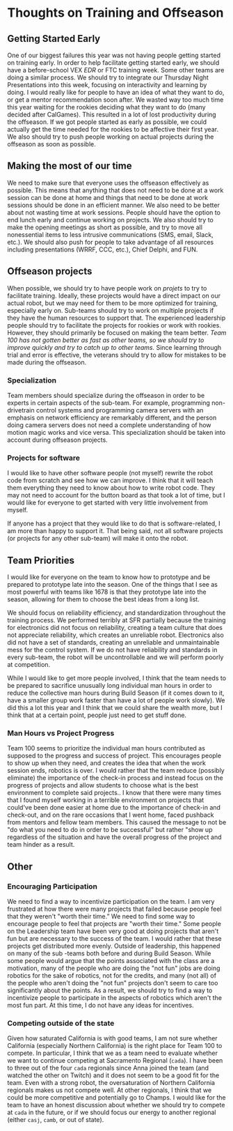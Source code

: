 # Thoughts on Training and Offseason

## Getting Started Early
One of our biggest failures this year was not having people getting started on training early. In order to help facilitate getting started early, we should have a before-school VEX _EDR_ or FTC training week. Some other teams are doing a similar process. We should try to integrate our Thursday Night Presentations into this week, focusing on interactivity and learning by doing. I would really like for people to have an idea of what they want to do, or get a mentor recommendation soon after. We wasted way too much time this year waiting for the rookies deciding what they want to do (many decided after CalGames). This resulted in a lot of lost productivity during the offseason. If we got people started as early as possible, we could actually get the time needed for the rookies to be affective their first year. We also should try to push people working on actual projects during the offseason as soon as possible.

## Making the most of our time
We need to make sure that everyone uses the offseason effectively as possible. This means that anything that does not need to be done at a work session can be done at home and things that need to be done at work sessions should be done in an efficient manner. We also need to be better about not wasting time at work sessions. People should have the option to end lunch early and continue working on projects. We also should try to make the opening meetings as short as possible, and try to move all nonessential items to less intrusive communications (SMS, email, Slack, etc.). We should also push for people to take advantage of all resources including presentations (WRRF, CCC, etc.), Chief Delphi, and FUN. 

## Offseason projects
When possible, we should try to have people work on *projets* to try to facilitate training. Ideally, these projects would have a direct impact on our actual robot, but we may need for them to be more optimized for training, especially early on. Sub-teams should try to work on multiple projects if they have the human resources to support that. The experienced leadership people should try to facilitate the projects for rookies or work with rookies. However, they should primarily be focused on making the team better. *Team 100 has not gotten better as fast as other teams, so we should try to improve quickly and try to catch up to other teams.* Since learning through trial and error is effective, the veterans should try to allow for mistakes to be made during the offseason. 

### Specialization
Team members should specialize during the offseason in order to be experts in certain aspects of the sub-team. For example, programming non-drivetrain control systems and programming camera servers with an emphasis on network efficiency are remarkably different, and the person doing camera servers does not need a complete understanding of how motion magic works and vice versa. This specialization should be taken into account during offseason projects.

### Projects for software
I would like to have other software people (not myself) rewrite the robot code from scratch and see how we can improve. I think that it will teach them everything they need to know about how to write robot code. They may not need to account for the button board as that took a lot of time, but I would like for everyone to get started with very little involvement from myself.

If anyone has a project that they would like to do that is software-related, I am more than happy to support it. That being said, not all software projects (or projects for any other sub-team) will make it onto the robot.

## Team Priorities
I would like for everyone on the team to know how to prototype and be prepared to prototype late into the season. One of the things that I see as most powerful with teams like 1678 is that they prototype late into the season, allowing for them to choose the best ideas from a long list. 

We should focus on reliability efficiency, and standardization throughout the training process. We performed terribly at SFR partially because the training for electronics did not focus on reliability, creating a team culture that does not appreciate reliability, which creates an unreliable robot. Electronics also did not have a set of standards, creating an unreliable and unmaintainable mess for the control system. If we do not have reliability and standards in every sub-team, the robot will be uncontrollable and we will perform poorly at competition.

While I would like to get more people involved, I think that the team needs to be prepared to sacrifice unusually long individual man hours in order to reduce the collective man hours during Build Season (if it comes down to it, have a smaller group work faster than have a lot of people work slowly). We did this a lot this year and I think that we could share the wealth more, but I think that at a certain point, people just need to get stuff done.

### Man Hours vs Project Progress
Team 100 seems to prioritize the individual man hours contributed as supposed to the progress and success of project. This encourages people to show up when they need, and creates the idea that when the work session ends, robotics is over. I would rather that the team reduce (possibly eliminate) the importance of the check-in process and instead focus on the progress of projects and allow students to choose what is the best environment to complete said projects.. I know that there were many times that I found myself working in a terrible environment on projects that could've been done easier at home due to the importance of check-in and check-out, and on the rare occasions that I went home, faced pushback from mentors and fellow team members. This caused the message to not be "do what you need to do in order to be successful" but rather "show up regardless of the situation and have the overall progress of the project and team hinder as a result.

## Other
### Encouraging Participation
We need to find a way to incentivize participation on the team. I am very frustrated at how there were many projects that failed because people feel that they weren't "worth their time.” We need to find some way to encourage people to feel that projects are "worth their time." Some people on the Leadership team have been very good at doing projects that aren't fun but are necessary to the success of the team. I would rather that these projects get distributed more evenly. Outside of leadership, this happened on many of the sub -teams both before and during Build Season. While some people would argue that the points associated with the class are a motivation, many of the people who are doing the "not fun" jobs are doing robotics for the sake of robotics, not for the credits, and many (not all) of the people who aren't doing the "not fun" projects don't seem to care too significantly about the points. As a result, we should try to find a way to incentivize people to participate in the aspects of robotics which aren't the most fun part. At this time, I do not have any ideas for incentives. 

### Competing outside of the state
Given how saturated California is with good teams, I am not sure whether California (especially Northern California) is the right place for Team 100 to compete. In particular, I think that we as a team need to evaluate whether we want to continue competing at Sacramento Regional (`cada`). I have been to three out of the four `cada` regionals since Anna joined the team (and watched the other on Twitch) and it does not seem to be a good fit for the team. Even with a strong robot, the oversaturation of Northern California regionals makes us not compete well. At other regionals, I think that we could be more competitive and potentially go to Champs. I would like for the team to have an honest discussion about whether we should try to compete at `cada` in the future, or if we should focus our energy to another regional (either `casj`, `camb`, or out of state).

